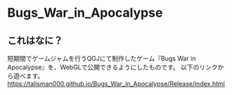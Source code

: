 # Bugs_War_in_Apocalypse
## これはなに？
短期間でゲームジャムを行うQGJにて制作したゲーム『Bugs War in Apocalypse』を、WebGLで公開できるようにしたものです。
以下のリンクから遊べます。
https://talisman000.github.io/Bugs_War_in_Apocalypse/Release/index.html
